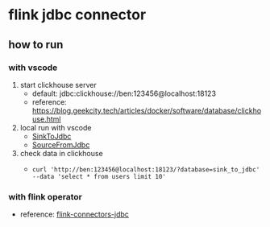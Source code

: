 # flink jdbc connector

## how to run

### with vscode

1. start clickhouse server
    * default: jdbc:clickhouse://ben:123456@localhost:18123
    * reference: https://blog.geekcity.tech/articles/docker/software/database/clickhouse.html
2. local run with vscode
    * [SinkToJdbc](src/main/java/tech/geekcity/flink/connectors/jdbc/SinkToJdbc.java)
    * [SourceFromJdbc](src/main/java/tech/geekcity/flink/connectors/jdbc/SourceFromJdbc.java)
3. check data in clickhouse
    * ```shell
      curl 'http://ben:123456@localhost:18123/?database=sink_to_jdbc' --data 'select * from users limit 10'
      ```

### with flink operator

* reference: [flink-connectors-jdbc](https://blog.geekcity.tech/articles/kubernetes/flink/jdbc/)
